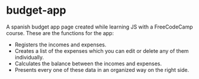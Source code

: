 # budget-app
A spanish budget app page created while learning JS with a FreeCodeCamp course.
These are the functions for the app:
- Registers the incomes and expenses.
- Creates a list of the expenses which you can edit or delete any of them individually.
- Calculates the balance between the incomes and expenses.
- Presents every one of these data in an organized way on the right side.
